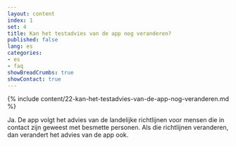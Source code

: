 ```yaml
---
layout: content
index: 1
set: 4
title: Kan het testadvies van de app nog veranderen? 
published: false
lang: es
categories:
- es
- faq
showBreadCrumbs: true
showContact: true
---
```

{% include content/22-kan-het-testadvies-van-de-app-nog-veranderen.md %}

Ja. De app volgt het advies van de landelijke richtlijnen voor mensen die in contact zijn geweest met besmette personen. Als die richtlijnen veranderen, dan verandert het advies van de app ook.
